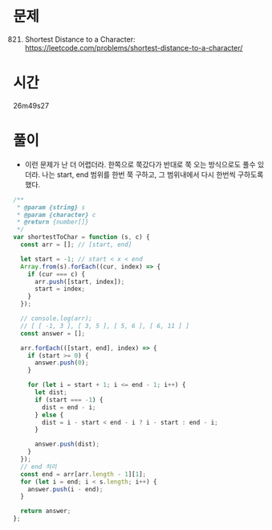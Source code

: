 # 문제

821. Shortest Distance to a Character: https://leetcode.com/problems/shortest-distance-to-a-character/

# 시간

26m49s27

# 풀이

- 이런 문제가 난 더 어렵더라. 한쪽으로 쭉갔다가 반대로 쭉 오는 방식으로도 풀수 있더라. 나는 start, end 범위를 한번 쭉 구하고, 그 범위내에서 다시 한번씩 구하도록 했다.

```javascript
/**
 * @param {string} s
 * @param {character} c
 * @return {number[]}
 */
var shortestToChar = function (s, c) {
  const arr = []; // [start, end]

  let start = -1; // start < x < end
  Array.from(s).forEach((cur, index) => {
    if (cur === c) {
      arr.push([start, index]);
      start = index;
    }
  });

  // console.log(arr);
  // [ [ -1, 3 ], [ 3, 5 ], [ 5, 6 ], [ 6, 11 ] ]
  const answer = [];

  arr.forEach(([start, end], index) => {
    if (start >= 0) {
      answer.push(0);
    }

    for (let i = start + 1; i <= end - 1; i++) {
      let dist;
      if (start === -1) {
        dist = end - i;
      } else {
        dist = i - start < end - i ? i - start : end - i;
      }

      answer.push(dist);
    }
  });
  // end 처리
  const end = arr[arr.length - 1][1];
  for (let i = end; i < s.length; i++) {
    answer.push(i - end);
  }

  return answer;
};
```
